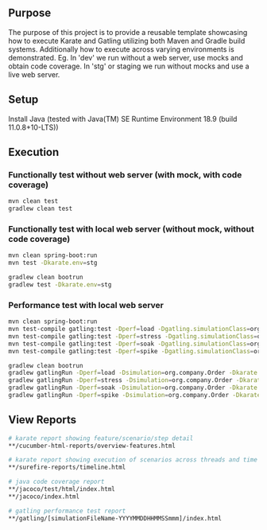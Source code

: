 ## Purpose
The purpose of this project is to provide a reusable template showcasing how to execute Karate and Gatling utilizing both Maven and Gradle build systems.  Additionally how to execute across varying environments is demonstrated.  Eg.  In 'dev' we run without a web server, use mocks and obtain code coverage.  In 'stg' or staging we run without mocks and use a live web server.

## Setup
Install Java (tested with Java(TM) SE Runtime Environment 18.9 (build 11.0.8+10-LTS))

## Execution

### Functionally test without web server (with mock, with code coverage)
```bash
mvn clean test
gradlew clean test
```

### Functionally test with local web server (without mock, without code coverage)
```bash
mvn clean spring-boot:run
mvn test -Dkarate.env=stg

gradlew clean bootrun
gradlew test -Dkarate.env=stg
```

### Performance test with local web server
```bash
mvn clean spring-boot:run
mvn test-compile gatling:test -Dperf=load -Dgatling.simulationClass=org.company.Order -Dkarate.env=stg
mvn test-compile gatling:test -Dperf=stress -Dgatling.simulationClass=org.company.Order -Dkarate.env=stg
mvn test-compile gatling:test -Dperf=soak -Dgatling.simulationClass=org.company.Order -Dkarate.env=stg
mvn test-compile gatling:test -Dperf=spike -Dgatling.simulationClass=org.company.Order -Dkarate.env=stg

gradlew clean bootrun
gradlew gatlingRun -Dperf=load -Dsimulation=org.company.Order -Dkarate.env=stg
gradlew gatlingRun -Dperf=stress -Dsimulation=org.company.Order -Dkarate.env=stg
gradlew gatlingRun -Dperf=soak -Dsimulation=org.company.Order -Dkarate.env=stg
gradlew gatlingRun -Dperf=spike -Dsimulation=org.company.Order -Dkarate.env=stg
```

## View Reports
```bash
# karate report showing feature/scenario/step detail
**/cucumber-html-reports/overview-features.html

# karate report showing execution of scenarios across threads and time
**/surefire-reports/timeline.html

# java code coverage report
**/jacoco/test/html/index.html
**/jacoco/index.html

# gatling performance test report
**/gatling/[simulationFileName-YYYYMMDDHHMMSSmmm]/index.html
```